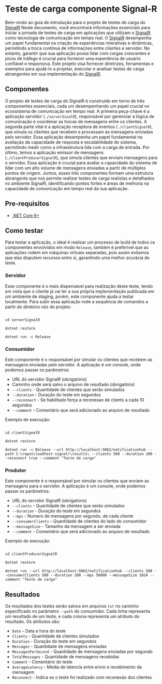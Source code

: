 # Teste de carga componente Signal-R

Bem-vindo ao guia de introdução para o projeto de testes de carga do [SignalR](https://learn.microsoft.com/aspnet/signalr/overview/getting-started/introduction-to-signalr) Neste documento, você encontrará informações essenciais para iniciar a jornada de testes de carga em aplicações que utilizam o [SignalR](https://learn.microsoft.com/aspnet/signalr/overview/getting-started/introduction-to-signalr) como tecnologia de comunicação em tempo real. O [SignalR](https://learn.microsoft.com/aspnet/signalr/overview/getting-started/introduction-to-signalr) desempenha um papel fundamental na criação de experiências interativas e dinâmicas, permitindo a troca contínua de informações entre clientes e servidor. No entanto, garantir que sua aplicação possa lidar com cargas crescentes e picos de tráfego é crucial para fornecer uma experiência de usuário confiável e responsiva. Este projeto visa fornecer diretrizes, ferramentas e exemplos para ajudá-lo a projetar, executar e analisar testes de carga abrangentes em sua implementação do [SignalR](https://learn.microsoft.com/aspnet/signalr/overview/getting-started/introduction-to-signalr).

## Componentes

O projeto de testes de carga do SignalR é construído em torno de três componentes essenciais, cada um desempenhando um papel crucial no ecossistema de comunicação em tempo real. A primeira peça-chave é a aplicação servidor (`./serverSinalR`), responsável por gerenciar a lógica de comunicação e coordenar as trocas de mensagens entre os clientes. A segunda parte vital é a aplicação receptora de eventos (`./clientSignalR`), que simula os clientes que recebem e processam as mensagens enviadas pelo servidor. Essa aplicação desempenha um papel fundamental na avaliação da capacidade de resposta e escalabilidade do sistema, permitindo medir como a infraestrutura lida com a carga de entrada. Por último, temos a aplicação emissor de mensagens (`./clientProducerSignalR`), que simula clientes que enviam mensagens para o servidor. Essa aplicação é crucial para avaliar a capacidade do sistema de lidar com um alto volume de mensagens enviadas a partir de múltiplos pontos de origem. Juntos, esses três componentes formam uma estrutura abrangente que nos permite realizar testes de carga realistas e detalhados no ambiente SignalR, identificando pontos fortes e áreas de melhoria na capacidade de comunicação em tempo real da sua aplicação.

## Pre-requisitos

- [.NET Core 6+](https://learn.microsoft.com/aspnet/signalr/overview/getting-started/introduction-to-signalr)

## Como testar

Para testar a aplicação, o ideal é realizar um processo de build de todos os componentes envolvidos em modo `Release`, também é preferível que as aplicações rodem em máquinas virtuais separadas, pois assim evitamos que elas disputem recursos entre si, garantindo uma melhor acurácia do teste.

### Servidor

Esse componente é o mais dispensável para realização deste teste, tendo em vista que o cliente já vai ter a sua própria implementação publicada em um ambiente de staging, porém, este componente ajuda a testar localmente. Para subir essa aplicação rode a sequência de comandos a partir do diretório raiz do projeto:

```dotnetcli

cd serverSignalR

dotnet restore

dotnet run -c Release

```

### Consumidor

Este componente é o responsável por simular os clientes que recebem as mensagens enviadas pelo servidor. A aplicação é um console, onde podemos passar os parâmetros:

- URL do servidor SignalR (obrigatório)
- Caminho onde será salvo o arquivo de resultado (obrigatório)
- `--clients` - Quantidade de clientes que serão simulados
- `--duration` - Duração do teste em segundos
- `--reconnect` - Se habilitado força a reconexao de clients a cada 10 segundos
- `--comment` - Comentário que será adicionado ao arquivo de resultado

Exemplo de execução:

```dotnetcli

cd clientSignalR

dotnet restore 

dotnet run -c Release --url http://localhost:5062/notificationhub --path C:\repos\loadtest-signalr\results\ --clients 500 --duration 100 --reconnect true --comment "Teste de carga"

```

### Produtor

Este componente é o responsável por simular os clientes que enviam as mensagens para o servidor. A aplicação é um console, onde podemos passar os parâmetros:

- URL do servidor SignalR (obrigatório)
- `--clients` - Quantidade de clientes que serão simulados
- `--duration` - Duração do teste em segundos
- `--mps` - Numero de mensagens por segundo, de cada cliente
- `--consumerClients` - Quantidade de clientes do lado do consumidor
- `--messageSize` - Tamanho da mensagem a ser enviada
- `--comment` - Comentário que será adicionado ao arquivo de resultado

Exemplo de execução:

```dotnetcli

cd clientProducerSignalR

dotnet restore

dotnet run --url http://localhost:5062/notificationhub --clients 500 --consumerClients 500 --duration 100 --mps 50000 --messageSize 1024 --comment "Teste de carga"

```

## Resultados

Os resultados dos testes serão salvos em arquivos `txt` no caminho especificado no parâmetro `--path` do consumidor. Cada linha representa um resultado de um teste, e cada coluna representa um atributo do resultado. Os atributos são:

- `Date` - Data e hora do teste
- `Clients` - Quantidade de clientes simulados
- `Duration` - Duração do teste em segundos
- `Messages` - Quantidade de mensagens enviadas
- `MessagesPerSecond` - Quantidade de mensagens enviadas por segundo
- `TotalMessages` - Quantidade de mensagens recebidas
- `Comment` - Comentário do teste
- `AverageLatency` - Media de latencia entre envio e recebimento da mensagem
- `Reconnect` - Indica se o teste foi realizado com reconexão dos clientes
